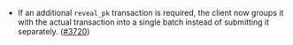 - If an additional `reveal_pk` transaction is required, the client now groups
  it with the actual transaction into a single batch instead of submitting it
  separately. ([\#3720](https://github.com/anoma/namada/pull/3720))